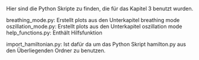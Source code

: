 Hier sind die Python Skripte zu finden, die f&uuml;r das Kapitel 3 benutzt wurden.

breathing_mode.py: Erstellt plots aus den Unterkapitel breathing mode\
oszillation_mode.py: Erstellt plots aus den Unterkapitel oszillation mode\
help_functions.py: Enth&auml;lt Hilfsfunktion

import_hamiltonian.py: Ist daf&uuml;r da um das Python Skript hamilton.py aus den &Uuml;berliegenden Ordner zu benutzen.

